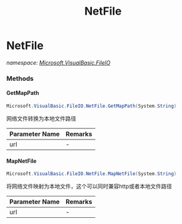﻿---
title: NetFile
---

# NetFile
_namespace: [Microsoft.VisualBasic.FileIO](N-Microsoft.VisualBasic.FileIO.html)_





### Methods

#### GetMapPath
```csharp
Microsoft.VisualBasic.FileIO.NetFile.GetMapPath(System.String)
```
网络文件转换为本地文件路径

|Parameter Name|Remarks|
|--------------|-------|
|url|-|


#### MapNetFile
```csharp
Microsoft.VisualBasic.FileIO.NetFile.MapNetFile(System.String)
```
将网络文件映射为本地文件，这个可以同时兼容http或者本地文件路径

|Parameter Name|Remarks|
|--------------|-------|
|url|-|



